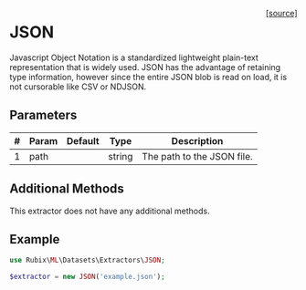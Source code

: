 <span style="float:right;"><a href="https://github.com/RubixML/RubixML/blob/master/src/Datasets/Extractors/JSON.php">[source]</a></span>

# JSON
Javascript Object Notation is a standardized lightweight plain-text representation that is widely used. JSON has the advantage of retaining type information, however since the entire JSON blob is read on load, it is not cursorable like CSV or NDJSON.

## Parameters
| # | Param | Default | Type | Description |
|---|---|---|---|---|
| 1 | path |  | string | The path to the JSON file. |

## Additional Methods
This extractor does not have any additional methods.

## Example
```php
use Rubix\ML\Datasets\Extractors\JSON;

$extractor = new JSON('example.json');
```
